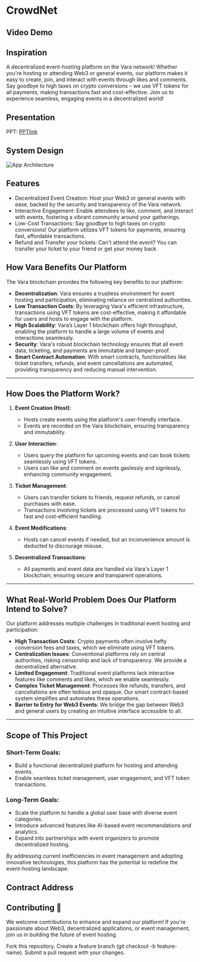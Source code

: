 # CrowdNet

## Video Demo


## Inspiration

A decentralized event-hosting platform on the Vara network! Whether you're hosting or attending Web3 or general events, our platform makes it easy to create, join, and interact with events through likes and comments. Say goodbye to high taxes on crypto conversions – we use VFT tokens for all payments, making transactions fast and cost-effective. Join us to experience seamless, engaging events in a decentralized world!

## Presentation
PPT: [PPTlink](https://www.canva.com/design/DAGb7R8j43w/cJYLRwOq0jH9VGyLjpgSNg/edit?utm_content=DAGb7R8j43w&utm_campaign=designshare&utm_medium=link2&utm_source=sharebutton)

## System Design 
![App Architecture](./images/architecture.jpg)
## Features
<ul>
<li>Decentralized Event Creation: Host your Web3 or general events with ease, backed by the security and transparency of the Vara network.</li>
<li>Interactive Engagement: Enable attendees to like, comment, and interact with events, fostering a vibrant community around your gatherings.</li>
<li>Low-Cost Transactions: Say goodbye to high taxes on crypto conversions! Our platform utilizes VFT tokens for payments, ensuring fast, affordable transactions.</li>
<li>Refund and Transfer your tickets: Can't attend the event? You can transfer your ticket to your friend or get your money back</li>
</ul>

## How Vara Benefits Our Platform

The Vara blockchain provides the following key benefits to our platform:

- **Decentralization**: Vara ensures a trustless environment for event hosting and participation, eliminating reliance on centralized authorities.
- **Low Transaction Costs**: By leveraging Vara's efficient infrastructure, transactions using VFT tokens are cost-effective, making it affordable for users and hosts to engage with the platform.
- **High Scalability**: Vara’s Layer 1 blockchain offers high throughput, enabling the platform to handle a large volume of events and interactions seamlessly.
- **Security**: Vara's robust blockchain technology ensures that all event data, ticketing, and payments are immutable and tamper-proof.
- **Smart Contract Automation**: With smart contracts, functionalities like ticket transfers, refunds, and event cancellations are automated, providing transparency and reducing manual intervention.

---

## How Does the Platform Work?

1. **Event Creation (Host)**:
   - Hosts create events using the platform's user-friendly interface.
   - Events are recorded on the Vara blockchain, ensuring transparency and immutability.

2. **User Interaction**:
   - Users query the platform for upcoming events and can book tickets seamlessly using VFT tokens.
   - Users can like and comment on events gaslessly and signlessly, enhancing community engagement.

3. **Ticket Management**:
   - Users can transfer tickets to friends, request refunds, or cancel purchases with ease.
   - Transactions involving tickets are processed using VFT tokens for fast and cost-efficient handling.

4. **Event Modifications**:
   - Hosts can cancel events if needed, but an inconvenience amount is deducted to discourage misuse.

5. **Decentralized Transactions**:
   - All payments and event data are handled via Vara's Layer 1 blockchain, ensuring secure and transparent operations.

---

## What Real-World Problem Does Our Platform Intend to Solve?

Our platform addresses multiple challenges in traditional event hosting and participation:

- **High Transaction Costs**: Crypto payments often involve hefty conversion fees and taxes, which we eliminate using VFT tokens.
- **Centralization Issues**: Conventional platforms rely on central authorities, risking censorship and lack of transparency. We provide a decentralized alternative.
- **Limited Engagement**: Traditional event platforms lack interactive features like comments and likes, which we enable seamlessly.
- **Complex Ticket Management**: Processes like refunds, transfers, and cancellations are often tedious and opaque. Our smart contract-based system simplifies and automates these operations.
- **Barrier to Entry for Web3 Events**: We bridge the gap between Web3 and general users by creating an intuitive interface accessible to all.

---

## Scope of This Project

### Short-Term Goals:
- Build a functional decentralized platform for hosting and attending events.
- Enable seamless ticket management, user engagement, and VFT token transactions.

### Long-Term Goals:
- Scale the platform to handle a global user base with diverse event categories.
- Introduce advanced features like AI-based event recommendations and analytics.
- Expand into partnerships with event organizers to promote decentralized hosting.

By addressing current inefficiencies in event management and adopting innovative technologies, this platform has the potential to redefine the event-hosting landscape.

## Contract Address

## Contributing 🤝
We welcome contributions to enhance and expand our platform! If you're passionate about Web3, decentralized applications, or event management, join us in building the future of event hosting.

Fork this repository.
Create a feature branch (git checkout -b feature-name).
Submit a pull request with your changes.
